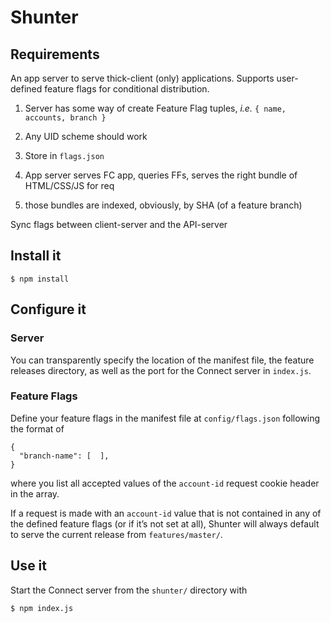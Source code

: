 # Shunter

## Requirements

An app server to serve thick-client (only) applications.
Supports user-defined feature flags for conditional distribution.

1. Server has some way of create Feature Flag tuples, *i.e.* `{ name, accounts, branch }`

  1. Any UID scheme should work
  2. Store in `flags.json`

2. App server serves FC app, queries FFs, serves the right bundle of HTML/CSS/JS for req
3. those bundles are indexed, obviously, by SHA (of a feature branch)

Sync flags between client-server and the API-server

## Install it

```
$ npm install
```


## Configure it

### Server

You can transparently specify the location of the manifest file, the feature
releases directory, as well as the port for the Connect server in `index.js`.

### Feature Flags

Define your feature flags in the manifest file at `config/flags.json` following
the format of

```
{
  "branch-name": [  ],
}
```

where you list all accepted values of the `account-id` request cookie header
in the array.

If a request is made with an `account-id` value that is not contained in any
of the defined feature flags (or if it’s not set at all), Shunter will always
default to serve the current release from `features/master/`.


## Use it

Start the Connect server from the `shunter/` directory with

```
$ npm index.js
```
